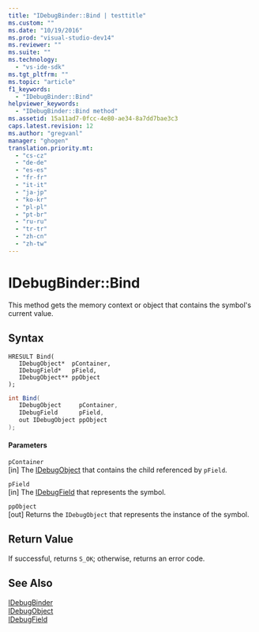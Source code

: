 ```yaml
---
title: "IDebugBinder::Bind | testtitle"
ms.custom: ""
ms.date: "10/19/2016"
ms.prod: "visual-studio-dev14"
ms.reviewer: ""
ms.suite: ""
ms.technology: 
  - "vs-ide-sdk"
ms.tgt_pltfrm: ""
ms.topic: "article"
f1_keywords: 
  - "IDebugBinder::Bind"
helpviewer_keywords: 
  - "IDebugBinder::Bind method"
ms.assetid: 15a11ad7-0fcc-4e80-ae34-8a7dd7bae3c3
caps.latest.revision: 12
ms.author: "gregvanl"
manager: "ghogen"
translation.priority.mt: 
  - "cs-cz"
  - "de-de"
  - "es-es"
  - "fr-fr"
  - "it-it"
  - "ja-jp"
  - "ko-kr"
  - "pl-pl"
  - "pt-br"
  - "ru-ru"
  - "tr-tr"
  - "zh-cn"
  - "zh-tw"
---
```

# IDebugBinder::Bind
This method gets the memory context or object that contains the symbol's current value.  
  
## Syntax  
  
```cpp#  
HRESULT Bind(   
   IDebugObject*  pContainer,  
   IDebugField*   pField,  
   IDebugObject** ppObject  
);  
```  
  
```c#  
int Bind(  
   IDebugObject     pContainer,  
   IDebugField      pField,  
   out IDebugObject ppObject  
);  
```  
  
#### Parameters  
 `pContainer`  
 [in] The [IDebugObject](../extensibility-debugger-reference/idebugobject.md) that contains the child referenced by `pField`.  
  
 `pField`  
 [in] The [IDebugField](../extensibility-debugger-reference/idebugfield.md) that represents the symbol.  
  
 `ppObject`  
 [out] Returns the `IDebugObject` that represents the instance of the symbol.  
  
## Return Value  
 If successful, returns `S_OK`; otherwise, returns an error code.  
  
## See Also  
 [IDebugBinder](../extensibility-debugger-reference/idebugbinder.md)   
 [IDebugObject](../extensibility-debugger-reference/idebugobject.md)   
 [IDebugField](../extensibility-debugger-reference/idebugfield.md)